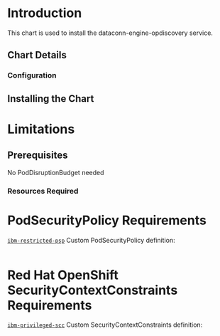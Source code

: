 # Introduction
This chart is used to install the dataconn-engine-opdiscovery service.

## Chart Details

### Configuration

## Installing the Chart

# Limitations

## Prerequisites
No PodDisruptionBudget needed

### Resources Required

# PodSecurityPolicy Requirements
[`ibm-restricted-psp`](https://ibm.biz/cpkspec-psp)
Custom PodSecurityPolicy definition:
```
```

# Red Hat OpenShift SecurityContextConstraints Requirements
[`ibm-privileged-scc`](https://ibm.biz/cpkspec-scc)
Custom SecurityContextConstraints definition:
```
```

